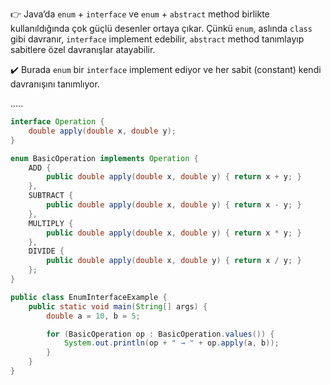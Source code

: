 👉 Java’da `enum` + `interface` ve `enum` + `abstract` method birlikte kullanıldığında çok güçlü desenler ortaya çıkar. Çünkü `enum`, aslında `class` gibi davranır, `interface` implement edebilir, `abstract` method tanımlayıp sabitlere özel davranışlar atayabilir.

✔️ Burada `enum` bir `interface` implement ediyor ve her sabit (constant) kendi davranışını tanımlıyor.

.....

```java
interface Operation {
    double apply(double x, double y);
}

enum BasicOperation implements Operation {
    ADD {
        public double apply(double x, double y) { return x + y; }
    },
    SUBTRACT {
        public double apply(double x, double y) { return x - y; }
    },
    MULTIPLY {
        public double apply(double x, double y) { return x * y; }
    },
    DIVIDE {
        public double apply(double x, double y) { return x / y; }
    };
}

public class EnumInterfaceExample {
    public static void main(String[] args) {
        double a = 10, b = 5;

        for (BasicOperation op : BasicOperation.values()) {
            System.out.println(op + " → " + op.apply(a, b));
        }
    }
}
```